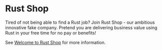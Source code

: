 # Rust Shop

Tired of not being able to find a Rust job? Join Rust Shop -
our ambitious innovative fake company. Pretend you are delivering
business value using Rust in your free time for no pay or benefits!

See [Welcome to Rust Shop](https://github.com/rustshop/rustshop/discussions/1)
for more information.
